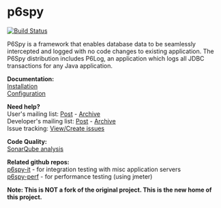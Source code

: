 p6spy
=====
[![Build Status](https://secure.travis-ci.org/p6spy/p6spy.png?branch=master)](http://travis-ci.org/p6spy/p6spy)   

P6Spy is a framework that enables database data to be seamlessly intercepted and logged with no code changes to existing application. The P6Spy distribution includes P6Log, an application which logs all JDBC transactions for any Java application.

**Documentation:**    
[Installation](http://p6spy.github.io/p6spy/2.0/install.html)    
[Configuration](http://p6spy.github.io/p6spy/2.0/configandusage.html)

**Need help?**    
User's mailing list: [Post](mailto:p6spy-users@googlegroups.com) - [Archive](https://groups.google.com/forum/#!forum/p6spy-users)    
Developer's mailing list: [Post](p6spy-developers@googlegroups.com) - [Archive](https://groups.google.com/forum/#!forum/p6spy-developers)    
Issue tracking: [View/Create issues](https://github.com/p6spy/p6spy/issues)    

**Code Quality:**   
[SonarQube analysis](http://nemo.sonarqube.org/dashboard/index/p6spy:p6spy)

**Related github repos:**   
[p6spy-it](https://github.com/p6spy/p6spy-it) - for integration testing with misc application servers   
[p6spy-perf](https://github.com/p6spy/p6spy-perf) - for performance testing (using jmeter)   

**Note: This is NOT a fork of the original project.  This is the new home of this project.**
